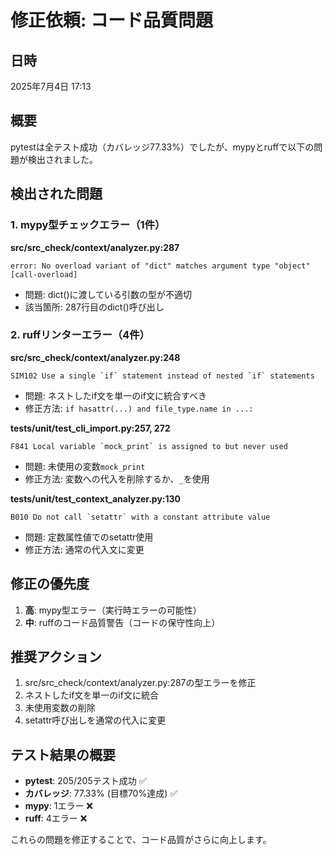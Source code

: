 # 修正依頼: コード品質問題

## 日時
2025年7月4日 17:13

## 概要
pytestは全テスト成功（カバレッジ77.33%）でしたが、mypyとruffで以下の問題が検出されました。

## 検出された問題

### 1. mypy型チェックエラー（1件）

**src/src_check/context/analyzer.py:287**
```
error: No overload variant of "dict" matches argument type "object"  [call-overload]
```
- 問題: dict()に渡している引数の型が不適切
- 該当箇所: 287行目のdict()呼び出し

### 2. ruffリンターエラー（4件）

**src/src_check/context/analyzer.py:248**
```
SIM102 Use a single `if` statement instead of nested `if` statements
```
- 問題: ネストしたif文を単一のif文に統合すべき
- 修正方法: `if hasattr(...) and file_type.name in ...:`

**tests/unit/test_cli_import.py:257, 272**
```
F841 Local variable `mock_print` is assigned to but never used
```
- 問題: 未使用の変数`mock_print`
- 修正方法: 変数への代入を削除するか、`_`を使用

**tests/unit/test_context_analyzer.py:130**
```
B010 Do not call `setattr` with a constant attribute value
```
- 問題: 定数属性値でのsetattr使用
- 修正方法: 通常の代入文に変更

## 修正の優先度

1. **高**: mypy型エラー（実行時エラーの可能性）
2. **中**: ruffのコード品質警告（コードの保守性向上）

## 推奨アクション

1. src/src_check/context/analyzer.py:287の型エラーを修正
2. ネストしたif文を単一のif文に統合
3. 未使用変数の削除
4. setattr呼び出しを通常の代入に変更

## テスト結果の概要

- **pytest**: 205/205テスト成功 ✅
- **カバレッジ**: 77.33% (目標70%達成) ✅
- **mypy**: 1エラー ❌
- **ruff**: 4エラー ❌

これらの問題を修正することで、コード品質がさらに向上します。